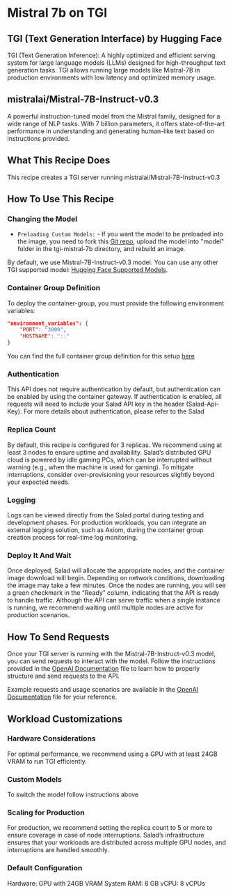 # Mistral 7b on TGI

## TGI (Text Generation Interface) by Hugging Face

TGI (Text Generation Inference): A highly optimized and efficient serving system for large language models (LLMs) designed for high-throughput text generation tasks. TGI allows running large models like Mistral-7B in production environments with low latency and optimized memory usage.

## mistralai/Mistral-7B-Instruct-v0.3 

A powerful instruction-tuned model from the Mistral family, designed for a wide range of NLP tasks. With 7 billion parameters, it offers state-of-the-art performance in understanding and generating human-like text based on instructions provided.


## What This Recipe Does

This recipe creates a TGI server running mistralai/Mistral-7B-Instruct-v0.3

## How To Use This Recipe

### Changing the Model

- `Preloading Custom Models:` - If you want the model to be preloaded into the image, you need to fork this [Git repo](https://github.com/SaladTechnologies/salad-recipes/tree/master/src/tgi-mistral-7b), upload the model into "model" folder in the tgi-mistral-7b directory, and rebuild an image.

By default, we use  Mistral-7B-Instruct-v0.3 model. You can use any other TGI supported model: [Hugging Face Supported Models](https://huggingface.co/docs/text-generation-inference/supported_models).



### Container Group Definition

To deploy the container-group, you must provide the following environment variables:

```json
"environment_variables": {
    "PORT": "3000",
    "HOSTNAME": "::"
}
```

You can find the full container group definition for this setup [here](container-group.json)

### Authentication
This API does not require authentication by default, but authentication can be enabled by using the container gateway. If authentication is enabled, all requests will need to include your Salad API key in the header (Salad-Api-Key). For more details about authentication, please refer to the Salad 

### Replica Count
By default, this recipe is configured for 3 replicas. We recommend using at least 3 nodes to ensure uptime and availability. Salad’s distributed GPU cloud is powered by idle gaming PCs, which can be interrupted without warning (e.g., when the machine is used for gaming). To mitigate interruptions, consider over-provisioning your resources slightly beyond your expected needs.

### Logging
Logs can be viewed directly from the Salad portal during testing and development phases. For production workloads, you can integrate an external logging solution, such as Axiom, during the container group creation process for real-time log monitoring.

### Deploy It And Wait
Once deployed, Salad will allocate the appropriate nodes, and the container image download will begin. Depending on network conditions, downloading the image may take a few minutes. Once the nodes are running, you will see a green checkmark in the “Ready” column, indicating that the API is ready to handle traffic. Although the API can serve traffic when a single instance is running, we recommend waiting until multiple nodes are active for production scenarios.

## How To Send Requests

Once your TGI server is running with the Mistral-7B-Instruct-v0.3 model, you can send requests to interact with the model. Follow the instructions provided in the [OpenAI Documentation](openai.md) file to learn how to properly structure and send requests to the API.

Example requests and usage scenarios are available in the [OpenAI Documentation](openai.md) file for your reference.

## Workload Customizations

### Hardware Considerations
For optimal performance, we recommend using a GPU with at least 24GB VRAM to run TGI efficiently. 

### Custom Models

To switch the model follow instructions above

### Scaling for Production
For production, we recommend setting the replica count to 5 or more to ensure coverage in case of node interruptions. Salad’s infrastructure ensures that your workloads are distributed across multiple GPU nodes, and interruptions are handled smoothly.

### Default Configuration
Hardware: GPU with 24GB VRAM
System RAM: 8 GB
vCPU: 8 vCPUs